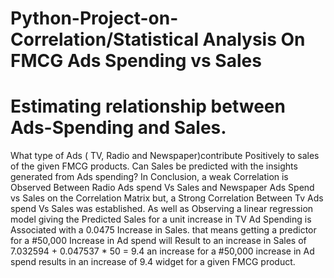 # Python-Project-on-Correlation/Statistical Analysis On FMCG Ads Spending vs Sales
# Estimating relationship between Ads-Spending and Sales. 
What type of Ads ( TV, Radio and Newspaper)contribute Positively to sales of the given FMCG products. 
Can Sales be predicted with the insights generated from Ads spending?
In Conclusion, a weak Correlation is Observed  Between Radio Ads spend Vs Sales and Newspaper Ads Spend vs Sales on the Correlation Matrix
but, a Strong Correlation Between Tv Ads spend Vs Sales was established.
As well as Observing a linear regression model giving the Predicted Sales for a unit increase in TV Ad Spending is Associated with a 0.0475 Increase in Sales.
that means getting a predictor for a  #50,000 Increase in Ad spend will Result to an increase in Sales of 7.032594 + 0.047537 * 50 
= 9.4 
an increase for a #50,000 increase in Ad spend results in an increase of 9.4 widget for a given FMCG product.
